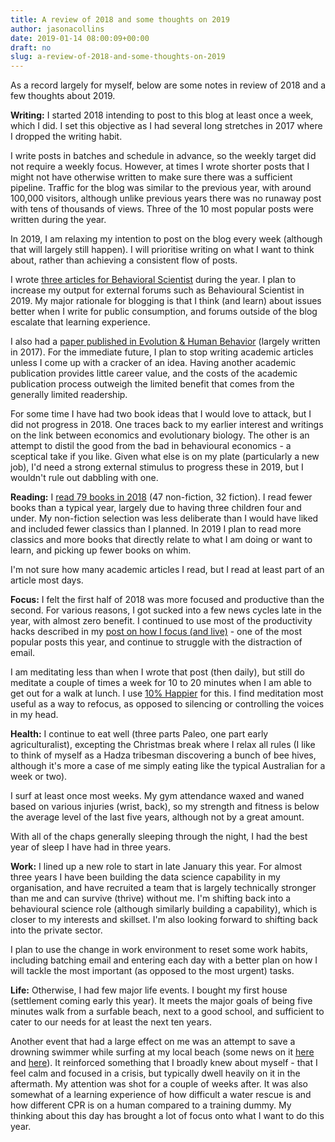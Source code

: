 ```yaml
---
title: A review of 2018 and some thoughts on 2019
author: jasonacollins
date: 2019-01-14 08:00:09+00:00
draft: no
slug: a-review-of-2018-and-some-thoughts-on-2019
---
```


As a record largely for myself, below are some notes in review of 2018 and a few thoughts about 2019.

**Writing:** I started 2018 intending to post to this blog at least once a week, which I did. I set this objective as I had several long stretches in 2017 where I dropped the writing habit.

I write posts in batches and schedule in advance, so the weekly target did not require a weekly focus. However, at times I wrote shorter posts that I might not have otherwise written to make sure there was a sufficient pipeline. Traffic for the blog was similar to the previous year, with around 100,000 visitors, although unlike previous years there was no runaway post with tens of thousands of views. Three of the 10 most popular posts were written during the year.

In 2019, I am relaxing my intention to post on the blog every week (although that will largely still happen). I will prioritise writing on what I want to think about, rather than achieving a consistent flow of posts.

I wrote [three articles for Behavioral Scientist](https://behavioralscientist.org/author/jason-collins/) during the year. I plan to increase my output for external forums such as Behavioural Scientist in 2019. My major rationale for blogging is that I think (and learn) about issues better when I write for public consumption, and forums outside of the blog escalate that learning experience.

I also had a [paper published in Evolution & Human Behavior](https://doi.org/10.1016/j.evolhumbehav.2018.09.001) (largely written in 2017). For the immediate future, I plan to stop writing academic articles unless I come up with a cracker of an idea. Having another academic publication provides little career value, and the costs of the academic publication process outweigh the limited benefit that comes from the generally limited readership.

For some time I have had two book ideas that I would love to attack, but I did not progress in 2018. One traces back to my earlier interest and writings on the link between economics and evolutionary biology. The other is an attempt to distil the good from the bad in behavioural economics - a sceptical take if you like. Given what else is on my plate (particularly a new job), I'd need a strong external stimulus to progress these in 2019, but I wouldn't rule out dabbling with one.

**Reading:** I [read 79 books in 2018](https://www.jasoncollins.blog/books-i-read-in-2018/) (47 non-fiction, 32 fiction). I read fewer books than a typical year, largely due to having three children four and under. My non-fiction selection was less deliberate than I would have liked and included fewer classics than I planned. In 2019 I plan to read more classics and more books that directly relate to what I am doing or want to learn, and picking up fewer books on whim.

I'm not sure how many academic articles I read, but I read at least part of an article most days.

**Focus:** I felt the first half of 2018 was more focused and productive than the second. For various reasons, I got sucked into a few news cycles late in the year, with almost zero benefit. I continued to use most of the productivity hacks described in my [post on how I focus (and live)](https://www.jasoncollins.blog/how-i-focus-and-live/) - one of the most popular posts this year, and continue to struggle with the distraction of email.

I am meditating less than when I wrote that post (then daily), but still do meditate a couple of times a week for 10 to 20 minutes when I am able to get out for a walk at lunch. I use [10% Happier](http://www.10percenthappier.com/) for this. I find meditation most useful as a way to refocus, as opposed to silencing or controlling the voices in my head.

**Health:** I continue to eat well (three parts Paleo, one part early agriculturalist), excepting the Christmas break where I relax all rules (I like to think of myself as a Hadza tribesman discovering a bunch of bee hives, although it's more a case of me simply eating like the typical Australian for a week or two).

I surf at least once most weeks. My gym attendance waxed and waned based on various injuries (wrist, back), so my strength and fitness is below the average level of the last five years, although not by a great amount.

With all of the chaps generally sleeping through the night, I had the best year of sleep I have had in three years.

**Work:** I lined up a new role to start in late January this year. For almost three years I have been building the data science capability in my organisation, and have recruited a team that is largely technically stronger than me and can survive (thrive) without me. I'm shifting back into a behavioural science role (although similarly building a capability), which is closer to my interests and skillset. I'm also looking forward to shifting back into the private sector.

I plan to use the change in work environment to reset some work habits, including batching email and entering each day with a better plan on how I will tackle the most important (as opposed to the most urgent) tasks.

**Life:** Otherwise, I had few major life events. I bought my first house (settlement coming early this year). It meets the major goals of being five minutes walk from a surfable beach, next to a good school, and sufficient to cater to our needs for at least the next ten years.

Another event that had a large effect on me was an attempt to save a drowning swimmer while surfing at my local beach (some news on it [here](https://www.abc.net.au/news/2018-10-01/man-drowns-at-stanwell-park-beach-despite-surfers-rescue-efforts/10325752) and [here](https://www.illawarramercury.com.au/story/5678780/selfless-surf-life-saving-boss-praises-surfers-actions-in-stanwell-park-rescue/)). It reinforced something that I broadly knew about myself - that I feel calm and focused in a crisis, but typically dwell heavily on it in the aftermath. My attention was shot for a couple of weeks after. It was also somewhat of a learning experience of how difficult a water rescue is and how different CPR is on a human compared to a training dummy. My thinking about this day has brought a lot of focus onto what I want to do this year.

